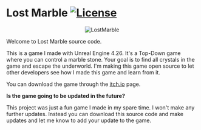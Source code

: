 # Lost Marble [![License](https://img.shields.io/github/license/AmirrezaPayandeh/LostMarble?color=009000&style=flat-square)](https://github.com/AmirrezaPayandeh/LostMarble/blob/master/LICENSE)

<div align="center">

![LostMarble](/Content/Splash/Splash.png?raw=true "LostMarble")
  
</div>

Welcome to Lost Marble source code.

This is a game I made with Unreal Engine 4.26. It's a Top-Down game where you can control a marble stone. Your goal is to find all crystals in the game and escape the underworld. I'm making this game open source to let other developers see how I made this game and learn from it.

You can download the game through the [itch.io](https://amirrezapayandeh.itch.io/lost-marble) page.

**Is the game going to be updated in the future?**

This project was just a fun game I made in my spare time. I won't make any further updates. Instead you can download this source code and make updates and let me know to add your update to the game.
